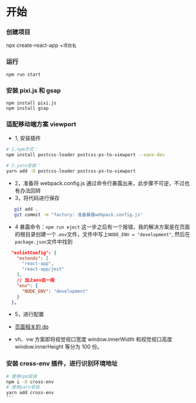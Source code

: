# 开始

### 创建项目

npx create-react-app  +`项目名`

### 运行

```
npm run start
```

### 安装 pixi.js 和 gsap

```
npm install pixi.js
npm install gsap

```

### 适配移动端方案 viewport

- 1, 安装插件

```bash
# 1.npm方式：
npm install postcss-loader postcss-px-to-viewport --save-dev

# 2.yarn安装：
yarn add -D postcss-loader postcss-px-to-viewport

```

- 2，准备将 webpack.config.js 通过命令行暴露出来，此步骤不可逆，不过也有办法回转
- 3，将代码进行保存

```bash
   git add .
   git commit -m "factory: 准备暴露webpack.config.js"
```

- 4 暴露命令：`npm run eject`
这一步之后有一个报错，我的解决方案是在页面的根目录创建一个`.env`文件，文件中写上`NODE_ENV = "development"`,
然后在`package.json`文件中找到
```json
  "eslintConfig": {
    "extends": [
      "react-app",
      "react-app/jest"
    ],
    // 加上env这一段
    "env": {
      "NODE_ENV": "development"
    }
  },
```
- 5，进行配置

* [页面相关的 dp](https://juejin.cn/post/6844903845617729549#heading-28)

* vh、vw 方案即将视觉视口宽度 window.innerWidth 和视觉视口高度 window.innerHeight 等分为 100 份。

### 安装 cross-env 插件，进行识别环境地址

````bash
# 使用npm安装
npm i -D cross-env
# 使用yarn安装
yarn add cross-env
```
````
